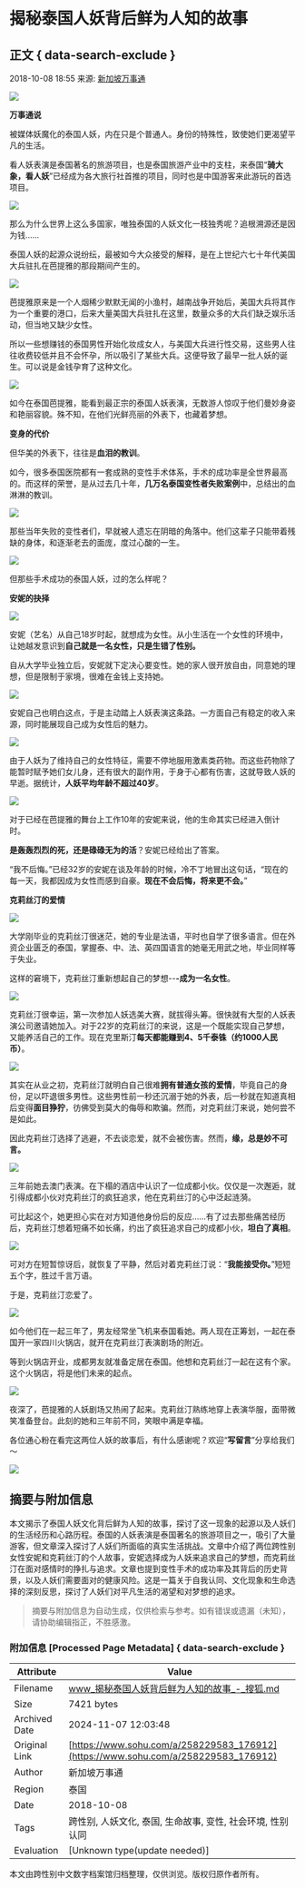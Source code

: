 # 揭秘泰国人妖背后鲜为人知的故事

## 正文 { data-search-exclude }


2018-10-08 18:55 来源: [新加坡万事通](https://www.sohu.com/a/258229583_176912?spm=smpc.content-abroad.content.1.1730980966870KqhWQmr)

![](http://5b0988e595225.cdn.sohucs.com/images/20181008/f279672b80e8493e9221af0de645bd79.gif)

**万事通说**

被媒体妖魔化的泰国人妖，内在只是个普通人。身份的特殊性，致使她们更渴望平凡的生活。

看人妖表演是泰国著名的旅游项目，也是泰国旅游产业中的支柱，来泰国“**骑大象，看人妖**”已经成为各大旅行社首推的项目，同时也是中国游客来此游玩的首选项目。

![](http://5b0988e595225.cdn.sohucs.com/images/20181008/ab8248dda1be45dda5f2c58d71983c3d.jpg)

那么为什么世界上这么多国家，唯独泰国的人妖文化一枝独秀呢？追根溯源还是因为钱……

泰国人妖的起源众说纷纭，最被如今大众接受的解释，是在上世纪六七十年代美国大兵驻扎在芭提雅的那段期间产生的。

![](http://5b0988e595225.cdn.sohucs.com/images/20181008/f36cc81a915745ea8107892935202981.jpg)

芭提雅原来是一个人烟稀少默默无闻的小渔村，越南战争开始后，美国大兵将其作为一个重要的港口，后来大量美国大兵驻扎在这里，数量众多的大兵们缺乏娱乐活动，但当地又缺少女性。

所以一些想赚钱的泰国男性开始化妆成女人，与美国大兵进行性交易，这些男人往往收费较低并且不会怀孕，所以吸引了某些大兵。这便导致了最早一批人妖的诞生。可以说是金钱孕育了这种文化。

![](http://5b0988e595225.cdn.sohucs.com/images/20181008/81e19912ba0d42d9a40af85773c79878.jpg)

如今在泰国芭提雅，能看到最正宗的泰国人妖表演，无数游人惊叹于他们曼妙身姿和艳丽容貌。殊不知，在他们光鲜亮丽的外表下，也藏着梦想。

**变身的代价**

但华美的外表下，往往是**血泪的教训**。

如今，很多泰国医院都有一套成熟的变性手术体系，手术的成功率是全世界最高的。而这样的荣誉，是从过去几十年，**几万名泰国变性者失败案例**中，总结出的血淋淋的教训。

![](http://5b0988e595225.cdn.sohucs.com/images/20181008/f1142416db3b43be8a62b35004027514.jpg)

那些当年失败的变性者们，早就被人遗忘在阴暗的角落中。他们这辈子只能带着残缺的身体，和逐渐老去的面庞，度过心酸的一生。

![](http://5b0988e595225.cdn.sohucs.com/images/20181008/327815e34caf41ccb1f23728769e003d.jpg)

但那些手术成功的泰国人妖，过的怎么样呢？

**安妮的抉择**

![](http://5b0988e595225.cdn.sohucs.com/images/20181008/b6137ad51bbf4e08b2030e5dd5bde762.jpg)

安妮（艺名）从自己18岁时起，就想成为女性。从小生活在一个女性的环境中，让她越发意识到**自己就是一名女性，只是生错了性别。**

自从大学毕业独立后，安妮就下定决心要变性。她的家人很开放自由，同意她的理想，但是限制于家境，很难在金钱上支持她。

![](http://5b0988e595225.cdn.sohucs.com/images/20181008/4af9e085b0a4466caaf04f1d29516dc1.jpg)

安妮自己也明白这点，于是主动踏上人妖表演这条路。一方面自己有稳定的收入来源，同时能展现自己成为女性后的魅力。

![](http://5b0988e595225.cdn.sohucs.com/images/20181008/681ed2ae54fd4428aba058a7deb7da9f.jpg)

由于人妖为了维持自己的女性特征，需要不停地服用激素类药物。而这些药物除了能暂时赋予她们女儿身，还有很大的副作用，于身于心都有伤害，这就导致人妖的早逝。据统计，**人妖平均年龄不超过40岁**。

![](http://5b0988e595225.cdn.sohucs.com/images/20181008/bcb04d500adc413f9a098cb06c4e2811.jpg)

对于已经在芭提雅的舞台上工作10年的安妮来说，他的生命其实已经进入倒计时。

**是轰轰烈烈的死，还是碌碌无为的活**？安妮已经给出了答案。

“我不后悔。”已经32岁的安妮在谈及年龄的时候，冷不丁地冒出这句话，“现在的每一天，我都因成为女性而感到自豪。**现在不会后悔，将来更不会。**”

**克莉丝汀的爱情**

![](http://5b0988e595225.cdn.sohucs.com/images/20181008/d2e926b47f504bd7aa108065669e85d9.jpg)

大学刚毕业的克莉丝汀很迷茫，她的专业是法语，平时也自学了很多语言。但在外资企业匮乏的泰国，掌握泰、中、法、英四国语言的她毫无用武之地，毕业同样等于失业。

这样的窘境下，克莉丝汀重新想起自己的梦想--**\-成为一名女性**。

![](http://5b0988e595225.cdn.sohucs.com/images/20181008/bd37ba424b9041b8b62b873f55629cc0.jpg)

克莉丝汀很幸运，第一次参加人妖选美大赛，就拔得头筹。很快就有大型的人妖表演公司邀请她加入。对于22岁的克莉丝汀的来说，这是一个既能实现自己梦想，又能养活自己的工作。现在克里斯汀**每天都能赚到4、5千泰铢（约1000人民币）**。

![](http://5b0988e595225.cdn.sohucs.com/images/20181008/2b521573eceb41c4b4794ce9200d3c3b.jpg)

其实在从业之初，克莉丝汀就明白自己很难**拥有普通女孩的爱情**，毕竟自己的身份，足以吓退很多男性。这些男性前一秒还沉溺于她的外表，后一秒就在知道真相后变得**面目狰狞**，彷佛受到莫大的侮辱和欺骗。然而，对克莉丝汀来说，她何尝不是如此。

因此克莉丝汀选择了逃避，不去谈恋爱，就不会被伤害。然而，**缘，总是妙不可言。**

![](http://5b0988e595225.cdn.sohucs.com/images/20181008/0d7d29add539440bb3308ef4428e2452.jpg)

三年前她去澳门表演。在下榻的酒店中认识了一位成都小伙。仅仅是一次邂逅，就引得成都小伙对克莉丝汀的疯狂追求，他在克莉丝汀的心中泛起涟漪。

可比起这个，她更担心实在对方知道他身份后的反应……有了过去那些痛苦经历后，克莉丝汀想着短痛不如长痛，约出了疯狂追求自己的成都小伙，**坦白了真相**。

![](http://5b0988e595225.cdn.sohucs.com/images/20181008/53f98f74de4a456baa4b28d8d8d7af20.jpg)

可对方在短暂惊讶后，就恢复了平静，然后对着克莉丝汀说：“**我能接受你。**”短短五个字，胜过千言万语。

于是，克莉丝汀恋爱了。

![](http://5b0988e595225.cdn.sohucs.com/images/20181008/505f9a69b579486cbfb7397a8a14446a.jpg)

如今他们在一起三年了，男友经常坐飞机来泰国看她。两人现在正筹划，一起在泰国开一家四川火锅店，就开在克莉丝汀表演剧场的附近。

等到火锅店开业，成都男友就准备定居在泰国。他想和克莉丝汀一起在这有个家。这个火锅店，将是他们未来的起点。

![](http://5b0988e595225.cdn.sohucs.com/images/20181008/a958249ca9034d298f38a31d9323329c.jpg)

夜深了，芭提雅的人妖剧场又热闹了起来。克莉丝汀熟练地穿上表演华服，面带微笑准备登台。此刻的她和三年前不同，笑眼中满是幸福。

各位通心粉在看完这两位人妖的故事后，有什么感谢呢？欢迎“**写留言**”分享给我们～

![](http://5b0988e595225.cdn.sohucs.com/images/20181008/80698b0a6a9c4485a09417c91c87972d.jpg)

## 摘要与附加信息

<!-- tcd_abstract -->
本文揭示了泰国人妖文化背后鲜为人知的故事，探讨了这一现象的起源以及人妖们的生活经历和心路历程。泰国的人妖表演是泰国著名的旅游项目之一，吸引了大量游客，但文章深入探讨了人妖们所面临的真实生活挑战。文章中介绍了两位跨性别女性安妮和克莉丝汀的个人故事，安妮选择成为人妖来追求自己的梦想，而克莉丝汀在面对感情时的挣扎与追求。文章也提到变性手术的成功率及其背后的历史背景，以及人妖们需要面对的健康风险。这是一篇关于自我认同、文化现象和生命选择的深刻反思，探讨了人妖们对平凡生活的渴望和对梦想的追求。
<!-- tcd_abstract_end -->

> 摘要与附加信息为自动生成，仅供检索与参考。如有错误或遗漏（未知），请协助编辑指正，不胜感激。

### 附加信息 [Processed Page Metadata] { data-search-exclude }

| Attribute       | Value                                  |
|-----------------|----------------------------------------|
| Filename        | www_揭秘泰国人妖背后鲜为人知的故事_-_搜狐.md                             |
| Size            | 7421 bytes                           |
| Archived Date   | 2024-11-07 12:03:48                             |
| Original Link   | [https://www.sohu.com/a/258229583_176912](https://www.sohu.com/a/258229583_176912)                       |
| Author          | 新加坡万事通                               |
| Region          | 泰国                               |
| Date            | 2018-10-08                                 |
| Tags            | 跨性别, 人妖文化, 泰国, 生命故事, 变性, 社会环境, 性别认同                                 |
| Evaluation            | [Unknown type(update needed)]                                 |
<!-- tcd_table_end -->

本文由跨性别中文数字档案馆归档整理，仅供浏览。版权归原作者所有。
